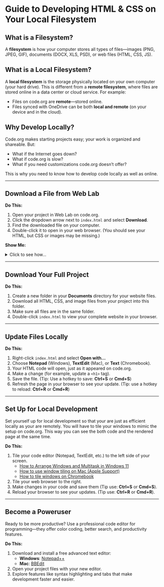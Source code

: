 # Guide to Developing HTML & CSS on Your Local Filesystem

## What is a Filesystem?

A **filesystem** is how your computer stores all types of files—images (PNG, JPEG, GIF), documents (DOCX, XLS, PSD), or web files (HTML, CSS, JS).

## What is a Local Filesystem?

A **local filesystem** is the storage physically located on your own computer (your hard drive). This is different from a **remote filesystem**, where files are stored online in a data center or cloud service. For example:
- Files on code.org are **remote**—stored online.
- Files synced with OneDrive can be both **local and remote** (on your device and in the cloud).

## Why Develop Locally?

Code.org makes starting projects easy; your work is organized and shareable. But:
- What if the Internet goes down?
- What if code.org is slow?
- What if you need customizations code.org doesn’t offer?

This is why you need to know how to develop code locally as well as online.

---

## Download a File from Web Lab

**Do This:**
1. Open your project in Web Lab on code.org.
2. Click the dropdown arrow next to `index.html` and select **Download**.
3. Find the downloaded file on your computer.
4. Double-click it to open in your web browser. (You should see your HTML, but CSS or images may be missing.)

**Show Me:**
<details>
  <summary>Click to see how...</summary>
  
  ![how to download from code org](./download-file-from-code-org.gif)
</details>

---

## Download Your Full Project

**Do This:**
1. Create a new folder in your **Documents** directory for your website files.
2. Download all HTML, CSS, and image files from your project into this folder.
3. Make sure all files are in the same folder.
4. Double-click `index.html` to view your complete website in your browser.

---

## Update Files Locally

**Do This:**
1. Right-click `index.html` and select **Open with…**
2. Choose **Notepad** (Windows), **TextEdit** (Mac), or **Text** (Chromebook).
3. Your HTML code will open, just as it appeared on code.org.
4. Make a change (for example, update a `<h1>` tag).
5. Save the file. (Tip: Use a hotkey to save: **Ctrl+S** or **Cmd+S**)
6. Refresh the page in your browser to see your update. (Tip: use a hotkey to reload: **Ctrl+R** or **Cmd+R**)

---

## Set Up for Local Development

Set yourself up for local development so that your are just as efficient locally as your are remotely. You will have to tile your windows to mimic the setup on code.org. This way you can see the both code and the rendered page at the same time.

**Do This:**
1. Tile your code editor (Notepad, TextEdit, etc.) to the left side of your screen.
    - [How to Arrange Windows and Multitask in Windows 11](https://www.microsoft.com/en-us/windows/getstarted)
    - [How to use window tiling on Mac (Apple Support)](https://support.apple.com/en-us/102575)
    - [How to tile windows on Chromebook](https://support.google.com/chromebook/answer/9577383)
2. Tile your web browser to the right.
3. Make changes in your code and save them (Tip use: **Ctrl+S** or **Cmd+S**).
4. Reload your browser to see your updates. (Tip use: **Ctrl+R** or **Cmd+R**).

---

## Become a Poweruser

Ready to be more productive? Use a professional code editor for programming—they offer color coding, better search, and productivity features.

**Do This:**
1. Download and install a free advanced text editor:  
    - **Windows**: [Notepad++](https://notepad-plus-plus.org/downloads/)
    - **Mac**: [BBEdit](https://www.barebones.com/products/bbedit/download.html)
2. Open your project files with your new editor.
3. Explore features like syntax highlighting and tabs that make development faster and easier.
